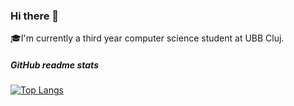 ### Hi there 👋

<!--
**StefanButacu/StefanButacu** is a ✨ _special_ ✨ repository because its `README.md` (this file) appears on your GitHub profile.

Here are some ideas to get you started:

- 🔭 I’m currently working on ...
- 🌱 I’m currently learning ...
- 👯 I’m looking to collaborate on ...
- 🤔 I’m looking for help with ...
- 💬 Ask me about ...
- 📫 How to reach me: ...
- 😄 Pronouns: ...
- ⚡ Fun fact: ...
-->
🎓I'm currently a third year computer science student at UBB Cluj.


##### GitHub readme stats
[![Top Langs](https://github-readme-stats.vercel.app/api/top-langs/?username=StefanButacu&layout=compact)](https://github.com/StefanButacu/github-readme-stats)
